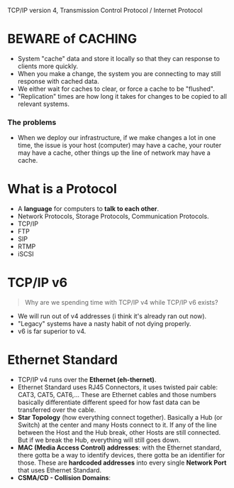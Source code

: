 TCP/IP version 4, Transmission Control Protocol / Internet Protocol

# BEWARE of CACHING
- System "cache" data and store it locally so that they can response to clients more quickly.
- When you make a change, the system you are connecting to may still response with cached data.
- We either wait for caches to clear, or force a cache to be "flushed".
- "Replication" times are how long it takes for changes to be copied to all relevant systems.
### The problems
- When we deploy our infrastructure, if we make changes a lot in one time, the issue is your host (computer) may have a cache, your router may have a cache, other things up the line of network may have a cache.

# What is a Protocol
- A **language** for computers to **talk to each other**.
- Network Protocols, Storage Protocols, Communication Protocols.
- TCP/IP
- FTP
- SIP
- RTMP
- iSCSI

# TCP/IP v6

> Why are we spending time with TCP/IP v4 while TCP/IP v6 exists?

- We will run out of v4 addresses (i think it's already ran out now).
- "Legacy" systems have a nasty habit of not dying properly.
- v6 is far superior to v4.

# Ethernet Standard
- TCP/IP v4 runs over the **Ethernet (eh-thernet)**.
- Ethernet Standard uses RJ45 Connectors, it uses twisted pair cable: CAT3, CAT5, CAT6,... These are Ethernet cables and those numbers basically differentiate different speed for how fast data can be transferred over the cable.
- **Star Topology** (how everything connect together). Basically a Hub (or Switch) at the center and many Hosts connect to it. If any of the line between the Host and the Hub break, other Hosts are still connected. But if we break the Hub, everything will still goes down.
- **MAC (Media Access Control) addresses**: with the Ethernet standard, there gotta be a way to identify devices, there gotta be an identifier for those. These are **hardcoded addresses** into every single **Network Port** that uses Ethernet Standard.
- **CSMA/CD - Collision Domains**: 
